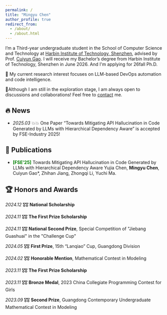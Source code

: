 ```yaml
---
permalink: /
title: "Mingyu Chen"
author_profile: true
redirect_from: 
  - /about/
  - /about.html
---
```


I’m a Third-year undergraduate student in the School of Computer Science and Technology at [Harbin Institute of Technology, Shenzhen](http://cs.hitsz.edu.cn/), advised by Prof. [Cuiyun Gao](https://cuiyungao.github.io/). I will receive my Bachelor’s degree from Harbin Institute of Technology, Shenzhen in June 2026. And I'm applying for 26fall Ph.D.

🧠 My current research interest focuses on LLM-based DevOps automation and code intelligence. 

📮Although I am still in the exploration stage, I am always open to discussions and collaborations! Feel free to  [contact](mingyuchen8248@gmail.com) me.



## 🔥 News

- *2025.03* 💥💥 One Paper “Towards Mitigating API Hallucination in Code Generated by LLMs with Hierarchical Dependency Aware” is accepted by FSE-Industry 2025!

📝 Publications 
------

* **<span style="color: green;">[FSE’25]</span>** Towards Mitigating API Hallucination in Code Generated by LLMs with Hierarchical Dependency Aware
  Yujia Chen, **Mingyu Chen**, Cuiyun Gao*, Zhihan Jiang, Zhongqi Li, Yuchi Ma.

🏆 Honors and Awards 
------

*2024.12* 🎖️🎖️ **National Scholarship**

*2024.11* 🎖️🎖️ **The First Prize Scholarship**

*2024.11* 🎖️🎖️ **National Second Prize**, Special Competition of "Jiebang Guashuai" in the "Challenge Cup"

*2024.05* 🎖️🎖️ **First Prize**, 15th “Lanqiao” Cup, Guangdong Division

*2024.02* 🎖️🎖️ **Honorable Mention**, Mathematical Contest in Modeling

*2023.11* 🎖️🎖️ **The First Prize Scholarship**

*2023.11* 🎖️🎖️ **Bronze Medal**, 2023 China Collegiate Programming Contest for Girls

*2023.09* 🎖️🎖️ **Second Prize**, Guangdong Contemporary Undergraduate Mathematical Contest in Modeling
